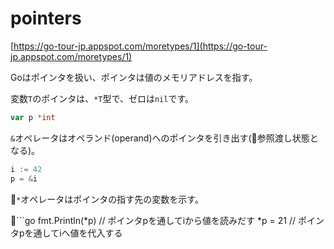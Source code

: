 # pointers

[https://go-tour-jp.appspot.com/moretypes/1](https://go-tour-jp.appspot.com/moretypes/1)

Goはポインタを扱い、ポインタは値のメモリアドレスを指す。

変数`T`のポインタは、`*T`型で、ゼロは`nil`です。

```go
var p *int
```

`&`オペレータはオペランド(operand)へのポインタを引き出す(参照渡し状態となる)。

```go
i := 42
p = &i
```

`*`オペレータはポインタの指す先の変数を示す。

```go
fmt.Println(*p) // ポインタpを通してiから値を読みだす
*p = 21         // ポインタpを通してiへ値を代入する
```

